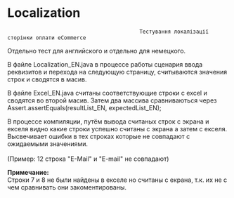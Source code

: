 # Localization
                                              Тестування локалізації сторінки оплати eCommerce
Отдельно тест для английского и отдельно для немецкого.

В файле Localization_EN.java в процессе работы сценария ввода реквизитов и перехода на следующую страницу, считываются
значения строк и сводятся в масив.

В файле  Excel_EN.java считаны соответствующие строки с excel и сводятся во второй масив.
Затем два массива сравниваються через  Assert.assertEquals(resultList_EN, expectedList_EN);

В процессе компиляции, путём вывода считаных строк с экрана и екселя видно какие строки успешно считаны с экрана а затем с екселя.
<br>Высвечивает ошибки в тех строках которые не совпадают с ожидаемыми значениями.</br>
<br>(Пример: 12 строка "E-Mail" и "E-mail" не совпадают)</br>

<b>Примечание:</b>
<br>Строки 7 и 8 не были найдены в екселе но считаны с екрана, т.к. их не с чем сравнивать они закоментированы.</br>


